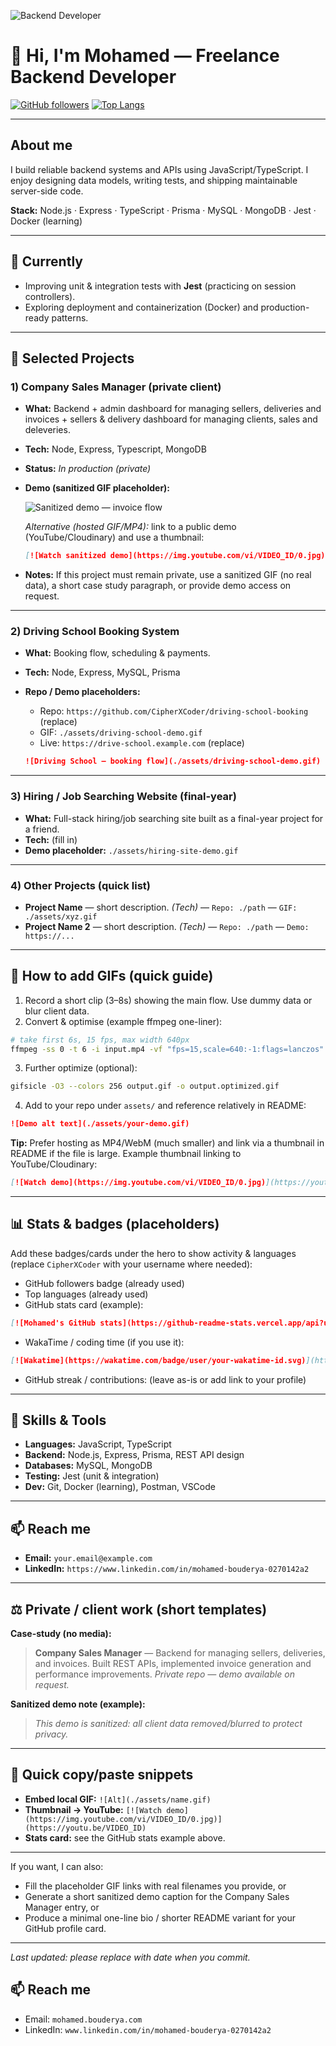 ![Backend Developer](https://github.com/CipherXCoder/CipherXCoder/blob/main/Navy%20Blue%20Geometric%20Technology%20LinkedIn%20Banner2.png)

# 👋 Hi, I'm Mohamed — Freelance Backend Developer

[![GitHub followers](https://img.shields.io/github/followers/CipherXCoder?label=follow\&style=social)](https://github.com/CipherXCoder)
[![Top Langs](https://github-readme-stats.vercel.app/api/top-langs/?username=CipherXCoder\&layout=compact)](https://github.com/CipherXCoder)

---

## About me

I build reliable backend systems and APIs using JavaScript/TypeScript.
I enjoy designing data models, writing tests, and shipping maintainable server-side code.

**Stack:** Node.js · Express · TypeScript · Prisma · MySQL · MongoDB · Jest · Docker (learning)

---

## 🔭 Currently

* Improving unit & integration tests with **Jest** (practicing on session controllers).
* Exploring deployment and containerization (Docker) and production-ready patterns.

---

## 🚀 Selected Projects

### 1) Company Sales Manager (private client)

* **What:** Backend + admin dashboard for managing sellers, deliveries and invoices + sellers & delivery dashboard for managing clients, sales and deleveries.

* **Tech:** Node, Express, Typescript, MongoDB

* **Status:** *In production (private)*

* **Demo (sanitized GIF placeholder):**

  ![Sanitized demo — invoice flow](https://github.com/CipherXCoder/CipherXCoder/blob/main/Untitled%20video%20-%20Made%20with%20Clipchamp.gif)

  *Alternative (hosted GIF/MP4):* link to a public demo (YouTube/Cloudinary) and use a thumbnail:

  ```md
  [![Watch sanitized demo](https://img.youtube.com/vi/VIDEO_ID/0.jpg)](https://youtu.be/VIDEO_ID)
  ```

* **Notes:** If this project must remain private, use a sanitized GIF (no real data), a short case study paragraph, or provide demo access on request.

---

### 2) Driving School Booking System

* **What:** Booking flow, scheduling & payments.
* **Tech:** Node, Express, MySQL, Prisma
* **Repo / Demo placeholders:**

  * Repo: `https://github.com/CipherXCoder/driving-school-booking` (replace)
  * GIF: `./assets/driving-school-demo.gif`
  * Live: `https://drive-school.example.com` (replace)

  ```md
  ![Driving School — booking flow](./assets/driving-school-demo.gif)
  ```

---

### 3) Hiring / Job Searching Website (final-year)

* **What:** Full-stack hiring/job searching site built as a final-year project for a friend.
* **Tech:** (fill in)
* **Demo placeholder:** `./assets/hiring-site-demo.gif`

---

### 4) Other Projects (quick list)

* **Project Name** — short description. *(Tech)* — `Repo: ./path` — `GIF: ./assets/xyz.gif`
* **Project Name 2** — short description. *(Tech)* — `Repo: ./path` — `Demo: https://...`

---

## 🧩 How to add GIFs (quick guide)

1. Record a short clip (3–8s) showing the main flow. Use dummy data or blur client data.
2. Convert & optimise (example ffmpeg one-liner):

```bash
# take first 6s, 15 fps, max width 640px
ffmpeg -ss 0 -t 6 -i input.mp4 -vf "fps=15,scale=640:-1:flags=lanczos" -loop 0 output.gif
```

3. Further optimize (optional):

```bash
gifsicle -O3 --colors 256 output.gif -o output.optimized.gif
```

4. Add to your repo under `assets/` and reference relatively in README:

```md
![Demo alt text](./assets/your-demo.gif)
```

**Tip:** Prefer hosting as MP4/WebM (much smaller) and link via a thumbnail in README if the file is large. Example thumbnail linking to YouTube/Cloudinary:

```md
[![Watch demo](https://img.youtube.com/vi/VIDEO_ID/0.jpg)](https://youtu.be/VIDEO_ID)
```

---

## 📊 Stats & badges (placeholders)

Add these badges/cards under the hero to show activity & languages (replace `CipherXCoder` with your username where needed):

* GitHub followers badge (already used)
* Top languages (already used)
* GitHub stats card (example):

```md
[![Mohamed's GitHub stats](https://github-readme-stats.vercel.app/api?username=CipherXCoder&show_icons=true&theme=default)](https://github.com/CipherXCoder)
```

* WakaTime / coding time (if you use it):

```md
[![Wakatime](https://wakatime.com/badge/user/your-wakatime-id.svg)](https://wakatime.com/@your-wakatime-id)
```

* GitHub streak / contributions: (leave as-is or add link to your profile)

---

## 🧰 Skills & Tools

* **Languages:** JavaScript, TypeScript
* **Backend:** Node.js, Express, Prisma, REST API design
* **Databases:** MySQL, MongoDB
* **Testing:** Jest (unit & integration)
* **Dev:** Git, Docker (learning), Postman, VSCode

---

## 📫 Reach me

* **Email:** `your.email@example.com`  <!-- replace — current value in your README looks like a domain only -->
* **LinkedIn:** `https://www.linkedin.com/in/mohamed-bouderya-0270142a2`  <!-- replace if needed -->

---

## ⚖️ Private / client work (short templates)

**Case-study (no media):**

> **Company Sales Manager** — Backend for managing sellers, deliveries, and invoices. Built REST APIs, implemented invoice generation and performance improvements. *Private repo — demo available on request.*

**Sanitized demo note (example):**

> *This demo is sanitized: all client data removed/blurred to protect privacy.*

---

## 🔧 Quick copy/paste snippets

* **Embed local GIF:** `![Alt](./assets/name.gif)`
* **Thumbnail → YouTube:** `[![Watch demo](https://img.youtube.com/vi/VIDEO_ID/0.jpg)](https://youtu.be/VIDEO_ID)`
* **Stats card:** see the GitHub stats example above.

---

If you want, I can also:

* Fill the placeholder GIF links with real filenames you provide, or
* Generate a short sanitized demo caption for the Company Sales Manager entry, or
* Produce a minimal one-line bio / shorter README variant for your GitHub profile card.

---

*Last updated: please replace with date when you commit.*


## 📫 Reach me
- Email: `mohamed.bouderya.com`  
- LinkedIn: `www.linkedin.com/in/mohamed-bouderya-0270142a2`  
